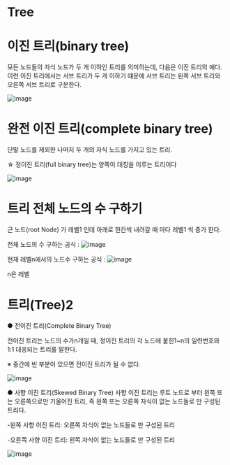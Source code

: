 # Tree
# 이진 트리(binary tree)
모든 노드들의 자식 노드가 두 개 이하인 트리를 의미하는데, 다음은 이진 트리의 예다. 이런 이진 트리에서는 서브 트리가 두 개 이하기 떄문에 서브 트리는 왼쪽 서브 트리와 오른쪽 서브 트리로 구분한다.

![image](https://user-images.githubusercontent.com/126844596/227129551-8d022eb3-8105-45d4-988a-17fc2f3f1dd3.png)

# 완전 이진 트리(complete binary tree)
단말 노드를 제외한 나머지 두 개의 자식 노드를 가지고 있는 트리.

☆ 정이진 트리(full binary tree)는 양쪽이 대칭을 이루는 트리이다

![image](https://user-images.githubusercontent.com/126844596/227129940-9ca55e50-d372-4cd5-ac52-9288755735e5.png)

# 트리 전체 노드의 수 구하기
근 노드(root Node) 가 레벨1 인데 아래로 한칸씩 내려갈 때 마다 레벨1 씩 증가 한다.

전체 노드의 수 구하는 공식 : ![image](https://user-images.githubusercontent.com/126844596/227131335-870f8642-035c-4110-a105-b5907f44f960.png)

현재 레벨n에서의 노드수 구하는 공식 : ![image](https://user-images.githubusercontent.com/126844596/227132864-fecd2373-76ee-4cfc-b2c8-b9c987536f7d.png)

n은 레벨

# 트리(Tree)2
● 전이진 트리(Complete Binary Tree)

전이진 트리는 노드의 수가n개일 때, 정이진 트리의 각 노드에 붙힌1~n의 일련번호와 1:1 대응되는 트리를 말한다.

※ 중간에 빈 부분이 있으면 전이진 트리가 될 수 없다.

![image](https://user-images.githubusercontent.com/126844596/227134706-bc702a03-5192-412e-9ad4-afe2153a47cc.png)

● 사향 이진 트리(Skewed Binary Tree)
사향 이진 트리는 루트 노드로 부터 왼쪽 또는 오른쪽으로만 기울어진 트리, 즉 왼쪽 또는 오른쪽 자식이 없는 노드들로 만 구성된 트리다.

-왼쪽 사향 이진 트리: 오른쪽 자식이 없는 노드들로 만 구성된 트리

-오른쪽 사향 이진 트리: 왼쪽 자식이 없는 노드들로 만 구성된 트리

![image](https://user-images.githubusercontent.com/126844596/227135687-3947f9d2-096b-42d1-be8a-9ee64ccf66f0.png)

